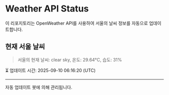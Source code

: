 
# Weather API Status

이 리포지토리는 OpenWeather API를 사용하여 서울의 날씨 정보를 자동으로 업데이트합니다.

## 현재 서울 날씨
> 서울의 현재 날씨: clear sky, 온도: 29.64°C, 습도: 31%

⏳ 업데이트 시간: 2025-09-10 06:16:20 (UTC)

---
자동 업데이트 봇에 의해 관리됩니다.
